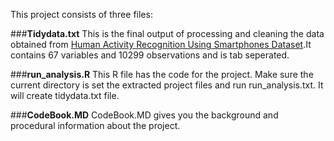 This project consists of three files:

###**Tidydata.txt**
This is the final output of processing and cleaning the data obtained from [Human Activity Recognition Using Smartphones Dataset](http://archive.ics.uci.edu/ml/datasets/Human+Activity+Recognition+Using+Smartphones).It contains 67 variables and 10299 observations and is tab seperated.

###**run_analysis.R**
This R file has the code for the project. Make sure the current directory is set the extracted project files and run run_analysis.txt. It will create tidydata.txt file. 

###**CodeBook.MD**
CodeBook.MD gives you the background and procedural information about the project.


